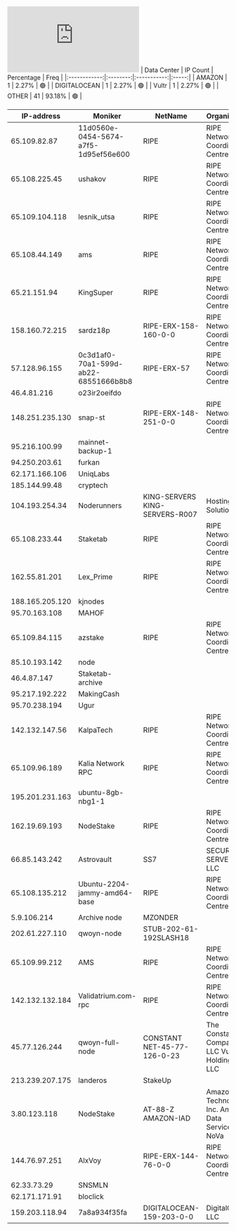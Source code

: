 ![Diagramm](https://github.com/obajay/StateSync-snapshots/blob/main/Projects/Qwoyn/1/README.md)
| Data Center | IP Count | Percentage | Freq |
|:------------:|:--------:|:-----------:|:-----:|
| AMAZON | 1 | 2.27% | 🟢 |
| DIGITALOCEAN | 1 | 2.27% | 🟢 |
| Vultr | 1 | 2.27% | 🟢 |
| OTHER | 41 | 93.18% | 🟢 |

<!-- START_TABLE -->
| IP-address | Moniker | NetName | Organization |
|-------------|-------------|-------------|-------------|
| 65.109.82.87 | 11d0560e-0454-5674-a7f5-1d95ef56e600 | RIPE | RIPE Network Coordination Centre |
| 65.108.225.45 | ushakov | RIPE | RIPE Network Coordination Centre |
| 65.109.104.118 | lesnik_utsa | RIPE | RIPE Network Coordination Centre |
| 65.108.44.149 | ams | RIPE | RIPE Network Coordination Centre |
| 65.21.151.94 | KingSuper | RIPE | RIPE Network Coordination Centre |
| 158.160.72.215 | sardz18p | RIPE-ERX-158-160-0-0 | RIPE Network Coordination Centre |
| 57.128.96.155 | 0c3d1af0-70a1-599d-ab22-68551666b8b8 | RIPE-ERX-57 | RIPE Network Coordination Centre |
| 46.4.81.216 | o23ir2oeifdo |  |  |
| 148.251.235.130 | snap-st | RIPE-ERX-148-251-0-0 | RIPE Network Coordination Centre |
| 95.216.100.99 | mainnet-backup-1 |  |  |
| 94.250.203.61 | furkan |  |  |
| 62.171.166.106 | UniqLabs |  |  |
| 185.144.99.48 | cryptech |  |  |
| 104.193.254.34 | Noderunners | KING-SERVERS KING-SERVERS-R007 | Hosting Solution Ltd. |
| 65.108.233.44 | Staketab | RIPE | RIPE Network Coordination Centre |
| 162.55.81.201 | Lex_Prime | RIPE | RIPE Network Coordination Centre |
| 188.165.205.120 | kjnodes |  |  |
| 95.70.163.108 | MAHOF |  |  |
| 65.109.84.115 | azstake | RIPE | RIPE Network Coordination Centre |
| 85.10.193.142 | node |  |  |
| 46.4.87.147 | Staketab-archive |  |  |
| 95.217.192.222 | MakingCash |  |  |
| 95.70.238.194 | Ugur |  |  |
| 142.132.147.56 | KalpaTech | RIPE | RIPE Network Coordination Centre |
| 65.109.96.189 | Kalia Network RPC | RIPE | RIPE Network Coordination Centre |
| 195.201.231.163 | ubuntu-8gb-nbg1-1 |  |  |
| 162.19.69.193 | NodeStake | RIPE | RIPE Network Coordination Centre |
| 66.85.143.242 | Astrovault | SS7 | SECURED SERVERS LLC |
| 65.108.135.212 | Ubuntu-2204-jammy-amd64-base | RIPE | RIPE Network Coordination Centre |
| 5.9.106.214 | Archive node | MZONDER |  |  |
| 202.61.227.110 | qwoyn-node | STUB-202-61-192SLASH18 |  |
| 65.109.99.212 | AMS | RIPE | RIPE Network Coordination Centre |
| 142.132.132.184 | Validatrium.com-rpc | RIPE | RIPE Network Coordination Centre |
| 45.77.126.244 | qwoyn-full-node | CONSTANT NET-45-77-126-0-23 | The Constant Company, LLC Vultr Holdings, LLC |
| 213.239.207.175 | landeros | StakeUp |  |  |
| 3.80.123.118 | NodeStake | AT-88-Z AMAZON-IAD | Amazon Technologies Inc. Amazon Data Services NoVa |
| 144.76.97.251 | AlxVoy | RIPE-ERX-144-76-0-0 | RIPE Network Coordination Centre |
| 62.33.73.29 | SNSMLN |  |  |
| 62.171.171.91 | bloclick |  |  |
| 159.203.118.94 | 7a8a934f35fa | DIGITALOCEAN-159-203-0-0 | DigitalOcean, LLC |

<!-- END_TABLE -->